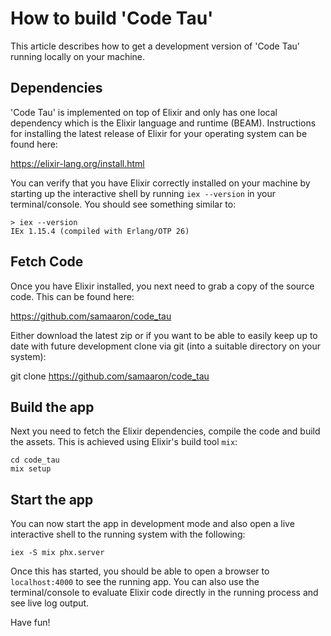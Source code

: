 # How to build 'Code Tau'

This article describes how to get a development version of 'Code Tau' running locally on your machine.

## Dependencies

'Code Tau' is implemented on top of Elixir and only has one local dependency which is the Elixir language and runtime (BEAM). Instructions for installing the latest release of Elixir for your operating system can be found here:

https://elixir-lang.org/install.html

You can verify that you have Elixir correctly installed on your machine by starting up the interactive shell by running `iex --version` in your terminal/console. You should see something similar to:

```
> iex --version
IEx 1.15.4 (compiled with Erlang/OTP 26)
```

## Fetch Code

Once you have Elixir installed, you next need to grab a copy of the source code. This can be found here:

https://github.com/samaaron/code_tau

Either download the latest zip or if you want to be able to easily keep up to date with future development clone via git (into a suitable directory on your system):

git clone https://github.com/samaaron/code_tau

## Build the app

Next you need to fetch the Elixir dependencies, compile the code and build the assets. This is achieved using Elixir's build tool `mix`:

```
cd code_tau
mix setup
```

## Start the app

You can now start the app in development mode and also open a live interactive shell to the running system with the following:

```
iex -S mix phx.server
```

Once this has started, you should be able to open a browser to `localhost:4000` to see the running app. You can also use the terminal/console to evaluate Elixir code directly in the running process and see live log output.

Have fun!